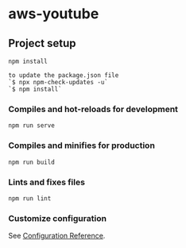 # aws-youtube

## Project setup
```
npm install

to update the package.json file
`$ npx npm-check-updates -u`
`$ npm install`
```

### Compiles and hot-reloads for development
```
npm run serve
```

### Compiles and minifies for production
```
npm run build
```

### Lints and fixes files
```
npm run lint
```

### Customize configuration
See [Configuration Reference](https://cli.vuejs.org/config/).
